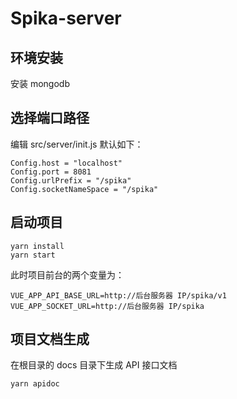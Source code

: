 # Spika-server

## 环境安装

安装 mongodb

## 选择端口路径

编辑 src/server/init.js
默认如下：

```
Config.host = "localhost"
Config.port = 8081
Config.urlPrefix = "/spika"
Config.socketNameSpace = "/spika"
```

## 启动项目

```
yarn install
yarn start
```

此时项目前台的两个变量为：

```
VUE_APP_API_BASE_URL=http://后台服务器 IP/spika/v1
VUE_APP_SOCKET_URL=http://后台服务器 IP/spika
```

## 项目文档生成

在根目录的 docs 目录下生成 API 接口文档

```
yarn apidoc
```
